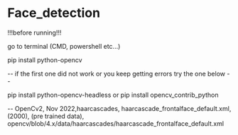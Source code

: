 # Face_detection

!!!before running!!!

go to terminal (CMD, powershell etc...)

pip install python-opencv 

-- if the first one did not work or you keep getting errors try the one below --

pip install python-opencv-headless or pip install opencv_contrib_python



--  OpenCv2, Nov 2022,haarcascades, haarcascade_frontalface_default.xml, (2000), (pre trained data), opencv/blob/4.x/data/haarcascades/haarcascade_frontalface_default.xml

